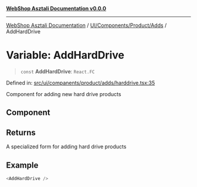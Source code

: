 [**WebShop Asztali Documentation v0.0.0**](../../../../../README.md)

***

[WebShop Asztali Documentation](../../../../../modules.md) / [UI/Components/Product/Adds](../README-1.md) / AddHardDrive

# Variable: AddHardDrive

> `const` **AddHardDrive**: `React.FC`

Defined in: [src/ui/companents/product/adds/harddrive.tsx:35](https://github.com/yourusername/webshop_asztali/blob/db527a672c3f1c86910ae6dbab32f3919e7d7093/src/ui/companents/product/adds/harddrive.tsx#L35)

Component for adding new hard drive products

## Component

## Returns

A specialized form for adding hard drive products

## Example

```ts
<AddHardDrive />
```
